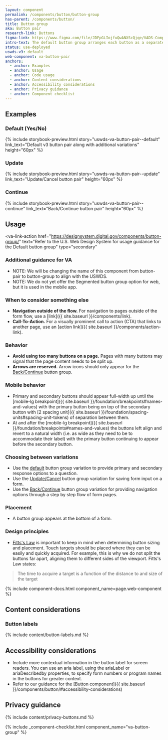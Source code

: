 ```yaml
---
layout: component
permalink: /components/button/button-group
has-parent: /components/button/
title: Button group
aka: Button pair
research-link: Buttons
figma-link: https://www.figma.com/file/JDFpGLIojfuQwANXScQjqe/VADS-Component-Examples?type=design&node-id=3109%3A381&mode=design&t=HPTk6DwbG1oCM61n-1
intro-text: The default button group arranges each button as a separate element with a gap between them. On mobile devices, the buttons are arranged vertically.
status: use-deployed
uswds-v3: default
web-component: va-button-pair
anchors:
  - anchor: Examples
  - anchor: Usage
  - anchor: Code usage
  - anchor: Content considerations
  - anchor: Accessibility considerations
  - anchor: Privacy guidance
  - anchor: Component checklist
---
```


## Examples

### Default (Yes/No)

{% include storybook-preview.html story="uswds-va-button-pair--default" link_text="Default v3 button pair along with additional variations" height="60px" %}

### Update

{% include storybook-preview.html story="uswds-va-button-pair--update" link_text="Update/Cancel button pair" height="60px" %}

### Continue

{% include storybook-preview.html story="uswds-va-button-pair--continue" link_text="Back/Continue button pair" height="60px" %}

## Usage

<va-link-action
href="https://designsystem.digital.gov/components/button-group/"
text="Refer to the U.S. Web Design System for usage guidance for the Default button group"
type="secondary"

> </va-link-action>

### Additional guidance for VA

- NOTE: We will be changing the name of this component from button-pair to button-group to align with the USWDS.
- NOTE: We do not yet offer the Segmented button group option for web, but it is used in the mobile app.

### When to consider something else

- **Navigation outside of the flow.** For navigation to pages outside of the form flow, use a [link]({{ site.baseurl }}/components/link).
- **Call-To-Action.** For a visually prominent call to action (CTA) that links to another page, use an [action link]({{ site.baseurl }}/components/action-link).

### Behavior

- **Avoid using too many buttons on a page.** Pages with many buttons may signal that the page content needs to be split up.
- **Arrows are reserved.** Arrow icons should only appear for the [Back/Continue](#backcontinue) button group.

### Mobile behavior

- Primary and secondary buttons should appear full-width up until the [mobile-lg breakpoint]({{ site.baseurl }}/foundation/breakpoints#names-and-values) with the primary button being on top of the secondary button with [2 spacing unit]({{ site.baseurl }}/foundation/spacing-units#spacing-unit-tokens) of separation between them.
- At and after the [mobile-lg breakpoint]({{ site.baseurl }}/foundation/breakpoints#names-and-values) the buttons left align and revert to a natural width (i.e. as wide as they need to be to accommodate their label) with the primary button continuing to appear before the secondary button.

### Choosing between variations

- Use the [default](#default-yesno) button group variation to provide primary and secondary response options to a question.
- Use the [Update/Cancel](#updatecancel) button group variation for saving form input on a form.
- Use the [Back/Continue](#backcontinue) button group variation for providing navigation options through a step by step flow of form pages.

### Placement

- A button group appears at the bottom of a form.

### Design principles

- [Fitts's Law](https://lawsofux.com/fittss-law/) is important to keep in mind when determining button sizing and placement. Touch targets should be placed where they can be easily and quickly acquired. For example, this is why we do not split the buttons far apart, aligning them to different sides of the viewport. Fitts's Law states:

> The time to acquire a target is a function of the distance to and size of the target

{% include component-docs.html component_name=page.web-component %}

## Content considerations

### Button labels

{% include content/button-labels.md %}

## Accessibility considerations

- Include more contextual information in the button label for screen readers. You can use an aria label, using the ariaLabel or ariaDescribedby properties, to specify form numbers or program names in the buttons for greater context.
- Refer to our guidance for the [Button component]({{ site.baseurl }}/components/button/#accessibility-considerations)

## Privacy guidance

{% include content/privacy-buttons.md %}

{% include _component-checklist.html component_name="va-button-group" %}
